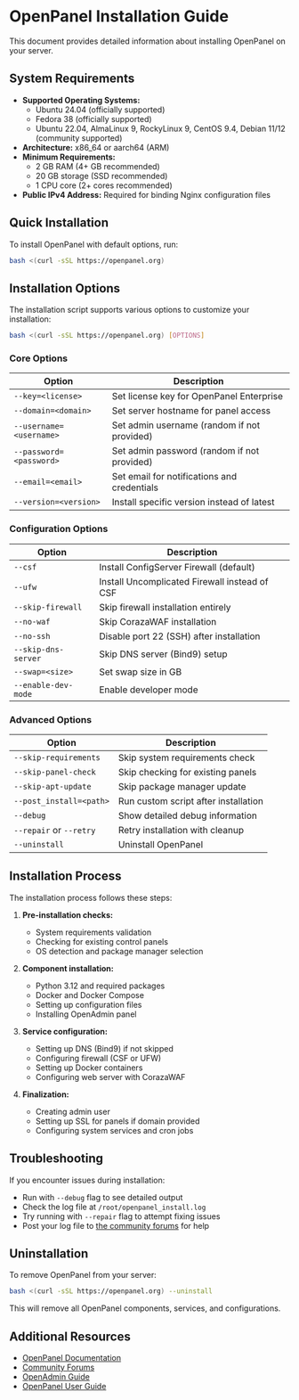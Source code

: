 # OpenPanel Installation Guide

This document provides detailed information about installing OpenPanel on your server.

## System Requirements

- **Supported Operating Systems:**
  - Ubuntu 24.04 (officially supported)
  - Fedora 38 (officially supported)
  - Ubuntu 22.04, AlmaLinux 9, RockyLinux 9, CentOS 9.4, Debian 11/12 (community supported)
- **Architecture:** x86_64 or aarch64 (ARM)
- **Minimum Requirements:**
  - 2 GB RAM (4+ GB recommended)
  - 20 GB storage (SSD recommended)
  - 1 CPU core (2+ cores recommended)
- **Public IPv4 Address:** Required for binding Nginx configuration files

## Quick Installation

To install OpenPanel with default options, run:

```bash
bash <(curl -sSL https://openpanel.org)
```

## Installation Options

The installation script supports various options to customize your installation:

```bash
bash <(curl -sSL https://openpanel.org) [OPTIONS]
```

### Core Options

| Option | Description |
|--------|-------------|
| `--key=<license>` | Set license key for OpenPanel Enterprise |
| `--domain=<domain>` | Set server hostname for panel access |
| `--username=<username>` | Set admin username (random if not provided) |
| `--password=<password>` | Set admin password (random if not provided) |
| `--email=<email>` | Set email for notifications and credentials |
| `--version=<version>` | Install specific version instead of latest |

### Configuration Options

| Option | Description |
|--------|-------------|
| `--csf` | Install ConfigServer Firewall (default) |
| `--ufw` | Install Uncomplicated Firewall instead of CSF |
| `--skip-firewall` | Skip firewall installation entirely |
| `--no-waf` | Skip CorazaWAF installation |
| `--no-ssh` | Disable port 22 (SSH) after installation |
| `--skip-dns-server` | Skip DNS server (Bind9) setup |
| `--swap=<size>` | Set swap size in GB |
| `--enable-dev-mode` | Enable developer mode |

### Advanced Options

| Option | Description |
|--------|-------------|
| `--skip-requirements` | Skip system requirements check |
| `--skip-panel-check` | Skip checking for existing panels |
| `--skip-apt-update` | Skip package manager update |
| `--post_install=<path>` | Run custom script after installation |
| `--debug` | Show detailed debug information |
| `--repair` or `--retry` | Retry installation with cleanup |
| `--uninstall` | Uninstall OpenPanel |

## Installation Process

The installation process follows these steps:

1. **Pre-installation checks:**
   - System requirements validation
   - Checking for existing control panels
   - OS detection and package manager selection

2. **Component installation:**
   - Python 3.12 and required packages
   - Docker and Docker Compose
   - Setting up configuration files
   - Installing OpenAdmin panel

3. **Service configuration:**
   - Setting up DNS (Bind9) if not skipped
   - Configuring firewall (CSF or UFW)
   - Setting up Docker containers
   - Configuring web server with CorazaWAF

4. **Finalization:**
   - Creating admin user
   - Setting up SSL for panels if domain provided
   - Configuring system services and cron jobs

## Troubleshooting

If you encounter issues during installation:

- Run with `--debug` flag to see detailed output
- Check the log file at `/root/openpanel_install.log`
- Try running with `--repair` flag to attempt fixing issues
- Post your log file to [the community forums](https://community.openpanel.org) for help

## Uninstallation

To remove OpenPanel from your server:

```bash
bash <(curl -sSL https://openpanel.org) --uninstall
```

This will remove all OpenPanel components, services, and configurations.

## Additional Resources

- [OpenPanel Documentation](https://openpanel.com/docs)
- [Community Forums](https://community.openpanel.org)
- [OpenAdmin Guide](https://openpanel.com/docs/admin/intro/)
- [OpenPanel User Guide](https://openpanel.com/docs/panel/intro/)
